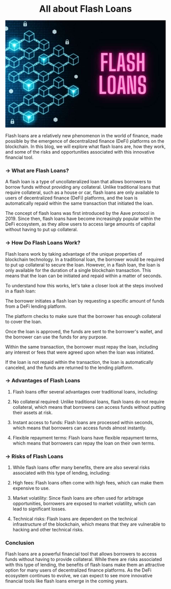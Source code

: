 <h1 align="center"> All about Flash Loans </h1>

<img src="Flash-Loans-min.jpg">

Flash loans are a relatively new phenomenon in the world of finance, made possible by the emergence of decentralized finance (DeFi) platforms on the blockchain. In this blog, we will explore what flash loans are, how they work, and some of the risks and opportunities associated with this innovative financial tool.

### -> What are Flash Loans?

A flash loan is a type of uncollateralized loan that allows borrowers to borrow funds without providing any collateral. Unlike traditional loans that require collateral, such as a house or car, flash loans are only available to users of decentralized finance (DeFi) platforms, and the loan is automatically repaid within the same transaction that initiated the loan.

The concept of flash loans was first introduced by the Aave protocol in 2019. Since then, flash loans have become increasingly popular within the DeFi ecosystem, as they allow users to access large amounts of capital without having to put up collateral.

### -> How Do Flash Loans Work?

Flash loans work by taking advantage of the unique properties of blockchain technology. In a traditional loan, the borrower would be required to put up collateral to secure the loan. However, in a flash loan, the loan is only available for the duration of a single blockchain transaction. This means that the loan can be initiated and repaid within a matter of seconds.

To understand how this works, let's take a closer look at the steps involved in a flash loan:

The borrower initiates a flash loan by requesting a specific amount of funds from a DeFi lending platform.

The platform checks to make sure that the borrower has enough collateral to cover the loan.

Once the loan is approved, the funds are sent to the borrower's wallet, and the borrower can use the funds for any purpose.

Within the same transaction, the borrower must repay the loan, including any interest or fees that were agreed upon when the loan was initiated.

If the loan is not repaid within the transaction, the loan is automatically canceled, and the funds are returned to the lending platform.

### -> Advantages of Flash Loans

1. Flash loans offer several advantages over traditional loans, including:

2. No collateral required: Unlike traditional loans, flash loans do not require collateral, which means that borrowers can access funds without putting their assets at risk.

3. Instant access to funds: Flash loans are processed within seconds, which means that borrowers can access funds almost instantly.

4. Flexible repayment terms: Flash loans have flexible repayment terms, which means that borrowers can repay the loan on their own terms.

### -> Risks of Flash Loans

1. While flash loans offer many benefits, there are also several risks associated with this type of lending, including:

2. High fees: Flash loans often come with high fees, which can make them expensive to use.

3. Market volatility: Since flash loans are often used for arbitrage opportunities, borrowers are exposed to market volatility, which can lead to significant losses.

4. Technical risks: Flash loans are dependent on the technical infrastructure of the blockchain, which means that they are vulnerable to hacking and other technical risks.

### Conclusion

Flash loans are a powerful financial tool that allows borrowers to access funds without having to provide collateral. While there are risks associated with this type of lending, the benefits of flash loans make them an attractive option for many users of decentralized finance platforms. As the DeFi ecosystem continues to evolve, we can expect to see more innovative financial tools like flash loans emerge in the coming years.



